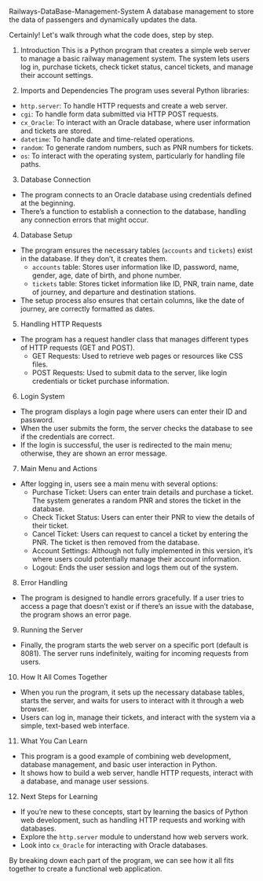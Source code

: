  Railways-DataBase-Management-System
A database management to store the data of passengers and dynamically updates the data.


Certainly! Let's walk through what the code does, step by step.

 1. Introduction
This is a Python program that creates a simple web server to manage a basic railway management system. The system lets users log in, purchase tickets, check ticket status, cancel tickets, and manage their account settings.

 2. Imports and Dependencies
The program uses several Python libraries:
- `http.server`: To handle HTTP requests and create a web server.
- `cgi`: To handle form data submitted via HTTP POST requests.
- `cx_Oracle`: To interact with an Oracle database, where user information and tickets are stored.
- `datetime`: To handle date and time-related operations.
- `random`: To generate random numbers, such as PNR numbers for tickets.
- `os`: To interact with the operating system, particularly for handling file paths.

 3. Database Connection
- The program connects to an Oracle database using credentials defined at the beginning.
- There’s a function to establish a connection to the database, handling any connection errors that might occur.

 4. Database Setup
- The program ensures the necessary tables (`accounts` and `tickets`) exist in the database. If they don’t, it creates them.
  - `accounts` table: Stores user information like ID, password, name, gender, age, date of birth, and phone number.
  - `tickets` table: Stores ticket information like ID, PNR, train name, date of journey, and departure and destination stations.
- The setup process also ensures that certain columns, like the date of journey, are correctly formatted as dates.

 5. Handling HTTP Requests
- The program has a request handler class that manages different types of HTTP requests (GET and POST).
  - GET Requests: Used to retrieve web pages or resources like CSS files.
  - POST Requests: Used to submit data to the server, like login credentials or ticket purchase information.

 6. Login System
- The program displays a login page where users can enter their ID and password.
- When the user submits the form, the server checks the database to see if the credentials are correct.
- If the login is successful, the user is redirected to the main menu; otherwise, they are shown an error message.

 7. Main Menu and Actions
- After logging in, users see a main menu with several options:
  - Purchase Ticket: Users can enter train details and purchase a ticket. The system generates a random PNR and stores the ticket in the database.
  - Check Ticket Status: Users can enter their PNR to view the details of their ticket.
  - Cancel Ticket: Users can request to cancel a ticket by entering the PNR. The ticket is then removed from the database.
  - Account Settings: Although not fully implemented in this version, it’s where users could potentially manage their account information.
  - Logout: Ends the user session and logs them out of the system.

 8. Error Handling
- The program is designed to handle errors gracefully. If a user tries to access a page that doesn’t exist or if there’s an issue with the database, the program shows an error page.

 9. Running the Server
- Finally, the program starts the web server on a specific port (default is 8081). The server runs indefinitely, waiting for incoming requests from users.

 10. How It All Comes Together
- When you run the program, it sets up the necessary database tables, starts the server, and waits for users to interact with it through a web browser.
- Users can log in, manage their tickets, and interact with the system via a simple, text-based web interface.

 11. What You Can Learn
- This program is a good example of combining web development, database management, and basic user interaction in Python.
- It shows how to build a web server, handle HTTP requests, interact with a database, and manage user sessions.

 12. Next Steps for Learning
- If you’re new to these concepts, start by learning the basics of Python web development, such as handling HTTP requests and working with databases.
- Explore the `http.server` module to understand how web servers work.
- Look into `cx_Oracle` for interacting with Oracle databases.


By breaking down each part of the program, we can see how it all fits together to create a functional web application.
